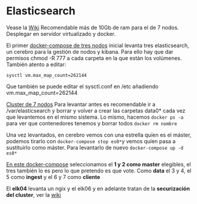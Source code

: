 # Elasticsearch

Vease la [Wiki](https://github.com/drj3ky11/Elasticsearch/wiki)
Recomendable más de 10Gb de ram para el de 7 nodos. Desplegar en servidor virtualizado y docker.

El primer [docker-compose de tres nodos](https://github.com/drj3ky11/Elasticsearch-course/blob/master/elk-3cluster.yml) inicial levanta tres elasticsearch, un cerebro para la gestión de nodos y kibana. Para ello hay que dar permisos chmod -R 777 a cada carpeta en la que están los volúmenes. También atento a editar:

`sysctl vm.max_map_count=262144`

Que también se puede editar el sysctl.conf en /etc añadiendo vm.max_map_count=262144

[Cluster de 7 nodos](https://github.com/drj3ky11/Elasticsearch-course/blob/master/elk-cluster7node.yml)
Para levantar antes es recomendable ir a /var/elasticsearch y borrar y volver a crear las carpetas data0* cada vez que levantemos en el mismo sistema. Lo mismo, hacemos `docker ps -a` para ver que contenedores tenemos y borrar todos `docker rm nombre`

Una vez levantados, en cerebro vemos con una estrella quíen es el máster, podemos tirarlo con `docker-compose stop es0*`y vemos quíen pasa a sustituirlo como máster. Para levantarlo de nuevo `docker-compose up -d es0*`


[En este docker-compose](https://github.com/drj3ky11/Elasticsearch-course/blob/master/nodes-clusterespecific.yml) seleccionamos el **1 y 2 como master** elegibles, el tres también lo es pero lo que pretendo es que vote. Como **data** el 3 y 4, el 5 como **ingest** y el 6 y 7 como **cliente**

El **elk04** levanta un ngix y el elk06 y en adelante tratan de la **securización del cluster**, ver la [wiki](https://github.com/drj3ky11/Elasticsearch/wiki/2.-Arquitectura-de-red-y-securizaci%C3%B3n)
